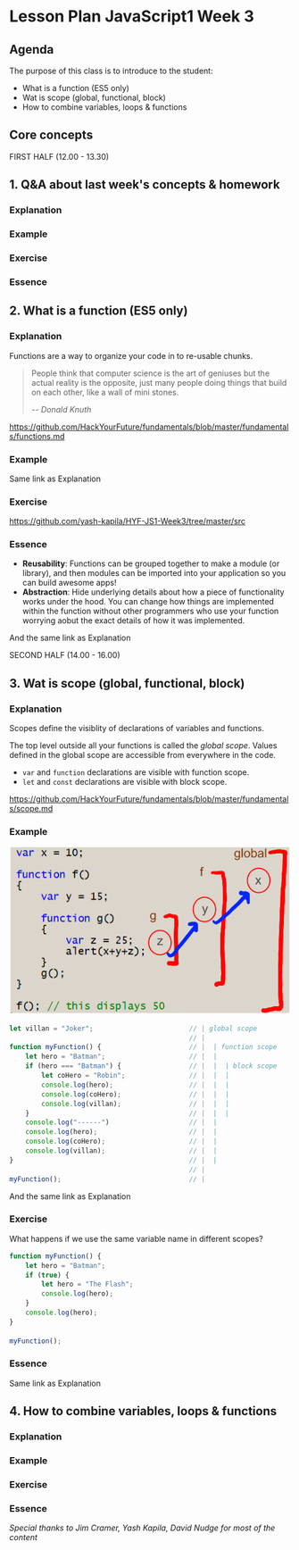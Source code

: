 # Lesson Plan JavaScript1 Week 3

## Agenda

The purpose of this class is to introduce to the student:

- What is a function (ES5 only)
- Wat is scope (global, functional, block)
- How to combine variables, loops & functions

## Core concepts

FIRST HALF (12.00 - 13.30)

## 1. Q&A about last week's concepts & homework

### Explanation
### Example
### Exercise
### Essence

## 2. What is a function (ES5 only)

### Explanation
Functions are a way to organize your code in to re-usable chunks.

> People think that computer science is the art of geniuses but the actual reality is the opposite, just many people doing things that build on each other, like a wall of mini stones.
>
> _-- Donald Knuth_

https://github.com/HackYourFuture/fundamentals/blob/master/fundamentals/functions.md
### Example
Same link as Explanation
### Exercise
https://github.com/yash-kapila/HYF-JS1-Week3/tree/master/src
### Essence
- __Reusability__: Functions can be grouped together to make a module (or library), and then modules can be imported into your application so you can build awesome apps!
- __Abstraction__: Hide underlying details about how a piece of functionality works under the hood. You can change how things are implemented within the function without other programmers who use your function worrying aobut the exact details of how it was implemented.

And the same link as Explanation

SECOND HALF (14.00 - 16.00)

## 3. Wat is scope (global, functional, block)

### Explanation
Scopes define the visiblity of declarations of variables and functions.

The top level outside all your functions is called the _global scope_. Values defined in the global scope are accessible from everywhere in the code.

- `var` and `function` declarations are visible with function scope.
- `let` and `const` declarations are visible with block scope.

https://github.com/HackYourFuture/fundamentals/blob/master/fundamentals/scope.md
### Example
![Scopes](../assets/scopes.png)

```Javascript
let villan = "Joker";                        // | global scope
                                             // |
function myFunction() {                      // |  | function scope
    let hero = "Batman";                     // |  |
    if (hero === "Batman") {                 // |  |  | block scope
        let coHero = "Robin";                // |  |  |
        console.log(hero);                   // |  |  |
        console.log(coHero);                 // |  |  |
        console.log(villan);                 // |  |  |
    }                                        // |  |  |
    console.log("------")                    // |  |
    console.log(hero);                       // |  |
    console.log(coHero);                     // |  |
    console.log(villan);                     // |  |
}                                            // |  |
                                             // |
myFunction();                                // |
```

And the same link as Explanation 
### Exercise
What happens if we use the same variable name in different scopes?

```Javascript
function myFunction() {
    let hero = "Batman";
    if (true) {
        let hero = "The Flash";
        console.log(hero);
    }
    console.log(hero);
}

myFunction();
```
### Essence
Same link as Explanation

## 4. How to combine variables, loops & functions

### Explanation
### Example
### Exercise
### Essence

_Special thanks to Jim Cramer, Yash Kapila, David Nudge for most of the content_
